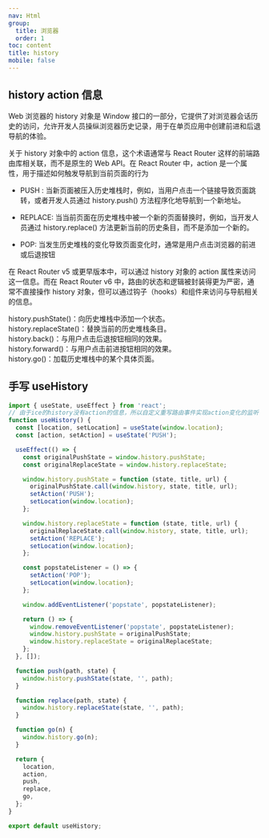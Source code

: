 ```yaml
---
nav: Html
group:
  title: 浏览器
  order: 1
toc: content
title: history
mobile: false
---
```


## history action 信息

Web 浏览器的 history 对象是 Window 接口的一部分，它提供了对浏览器会话历史的访问，允许开发人员操纵浏览器历史记录，用于在单页应用中创建前进和后退导航的体验。

关于 history 对象中的 action 信息，这个术语通常与 React Router 这样的前端路由库相关联，而不是原生的 Web API。在 React Router 中，action 是一个属性，用于描述如何触发导航到当前页面的行为

- PUSH : 当新页面被压入历史堆栈时，例如，当用户点击一个链接导致页面跳转，或者开发人员通过 history.push() 方法程序化地导航到一个新地址。

- REPLACE: 当当前页面在历史堆栈中被一个新的页面替换时，例如，当开发人员通过 history.replace() 方法更新当前的历史条目，而不是添加一个新的。

- POP: 当发生历史堆栈的变化导致页面变化时，通常是用户点击浏览器的前进或后退按钮

在 React Router v5 或更早版本中，可以通过 history 对象的 action 属性来访问这一信息。而在 React Router v6 中，路由的状态和逻辑被封装得更为严密，通常不直接操作 history 对象，但可以通过钩子（hooks）和组件来访问与导航相关的信息。

history.pushState()：向历史堆栈中添加一个状态。  
history.replaceState()：替换当前的历史堆栈条目。  
history.back()：与用户点击后退按钮相同的效果。  
history.forward()：与用户点击前进按钮相同的效果。  
history.go()：加载历史堆栈中的某个具体页面。

## 手写 useHistory

```js
import { useState, useEffect } from 'react';
// 由于ice的history没有action的信息，所以自定义重写路由事件实现action变化的监听
function useHistory() {
  const [location, setLocation] = useState(window.location);
  const [action, setAction] = useState('PUSH');

  useEffect(() => {
    const originalPushState = window.history.pushState;
    const originalReplaceState = window.history.replaceState;

    window.history.pushState = function (state, title, url) {
      originalPushState.call(window.history, state, title, url);
      setAction('PUSH');
      setLocation(window.location);
    };

    window.history.replaceState = function (state, title, url) {
      originalReplaceState.call(window.history, state, title, url);
      setAction('REPLACE');
      setLocation(window.location);
    };

    const popstateListener = () => {
      setAction('POP');
      setLocation(window.location);
    };

    window.addEventListener('popstate', popstateListener);

    return () => {
      window.removeEventListener('popstate', popstateListener);
      window.history.pushState = originalPushState;
      window.history.replaceState = originalReplaceState;
    };
  }, []);

  function push(path, state) {
    window.history.pushState(state, '', path);
  }

  function replace(path, state) {
    window.history.replaceState(state, '', path);
  }

  function go(n) {
    window.history.go(n);
  }

  return {
    location,
    action,
    push,
    replace,
    go,
  };
}

export default useHistory;
```
